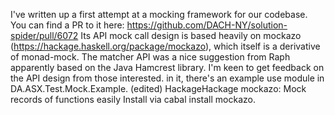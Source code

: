 
I've written up a first attempt at a mocking framework for our codebase. You can find a PR to it here: https://github.com/DACH-NY/solution-spider/pull/6072
Its API mock call design is based heavily on mockazo (https://hackage.haskell.org/package/mockazo), which itself is a derivative of monad-mock. The matcher API was a nice suggestion from Raph apparently based on the Java Hamcrest library.
I'm keen to get feedback on the API design from those interested.
in it, there's an example use module in DA.ASX.Test.Mock.Example. (edited) 
HackageHackage
mockazo: Mock records of functions easily
Install via cabal install mockazo.

